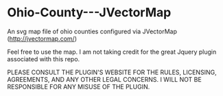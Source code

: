Ohio-County---JVectorMap
========================

An svg map file of ohio counties configured via JVectorMap (http://jvectormap.com/) 


Feel free to use the map. I am not taking credit for the great Jquery plugin associated with this repo.

PLEASE CONSULT THE PLUGIN'S WEBSITE FOR THE RULES, LICENSING, AGREEMENTS, AND ANY OTHER LEGAL CONCERNS. 
I WILL NOT BE RESPONSIBLE FOR ANY MISUSE OF THE PLUGIN.
